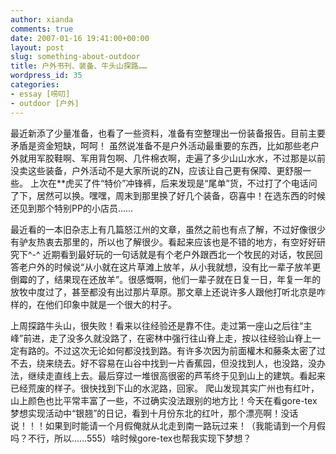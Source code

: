 ```yaml
---
author: xianda
comments: true
date: 2007-01-16 19:41:00+00:00
layout: post
slug: something-about-outdoor
title: 户外书刊、装备、牛头山探路……
wordpress_id: 35
categories:
- essay [唠叨]
- outdoor [户外]
---
```


最近新添了少量准备，也看了一些资料，准备有空整理出一份装备报告。目前主要矛盾是资金短缺，呵呵！
虽然说准备不是户外活动最重要的东西，比如那些老户外就用军胶鞋啊、军用背包啊、几件棉衣啊，走遍了多少山山水水，不过那是以前没卖这些装备，户外活动不是大家所说的ZN，应该让自己更有保障、更舒服一些。
上次在**虎买了件“特价”冲锋裤，后来发现是“尾单”货，不过打了个电话问了下，居然可以换。嘿嘿，周末到那里换了好几个装备，窃喜中！在选东西的时候还见到那个特别PP的小店员……




最近看的一本旧杂志上有几篇怒江州的文章，虽然之前也有点了解，不过好像很少有驴友热衷去那里的，所以也了解很少。看起来应该也是不错的地方，有空好好研究下^-^ <!-- more -->
近期看到最好玩的一句话就是有个老户外跟西北一个牧民的对话，牧民回答老户外的时候说“从小就在这片草滩上放羊，从小我就想，没有比一辈子放羊更倒霉的了，结果现在还放羊”。很感慨啊，他们一辈子就在日复一日，年复一年的放牧中度过了，甚至都没有出过那片草原。那文章上还说许多人跟他打听北京是咋样的，在他们印象中就是一个很大的村子。





上周探路牛头山，很失败！看来以往经验还是靠不住。走过第一座山之后往“主峰”前进，走了没多久就没路了，在密林中强行往山脊上走，按以往经验山脊上一定有路的。不过这次无论如何都没找到路。有许多次因为前面權木和藤条太密了过不去，绕来绕去。好不容易在山谷中找到一片香蕉园，但没找到人，也没路，没办法，继续走直线上去。最后穿过一堆很高很密的芦苇终于见到山上的建筑。看起来已经荒废的样子。很快找到下山的水泥路，回家。
爬山发现其实广州也有红叶，山上颜色也比平常丰富了一些，不过确实没法跟别的地方比！今天在看gore-tex梦想实现活动中“银翘”的日记，看到十月份东北的红叶，那个漂亮啊！没话说！！！如果到时能请一个月假俺就从北走到南一路玩过来！（我能请到一个月假吗？不行，所以……555）啥时候gore-tex也帮我实现下梦想？

